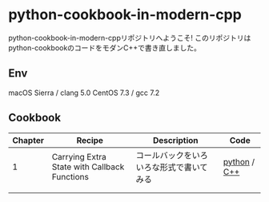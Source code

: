 python-cookbook-in-modern-cpp
=============================

python-cookbook-in-modern-cppリポジトリへようこそ!
このリポジトリはpython-cookbookのコードをモダンC++で書き直しました。

## Env

macOS Sierra / clang 5.0
CentOS 7.3 / gcc 7.2

## Cookbook

| Chapter | Recipe | Description | Code |
|---------|--------|-------------|------|
| 1 | Carrying Extra State with Callback Functions | コールバックをいろいろな形式で書いてみる | [python](src/7/carrying_extra_state_with_callback_functions/example.py) / [C++](src/7/carrying_extra_state_with_callback_functions/example.cpp) |
|         |                                              |                                          |                                                                                                                                     |
|         |                                              |                                          |                                                                                                                                     |

